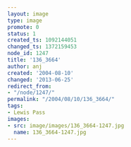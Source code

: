 ```yaml
---
layout: image
type: image
promote: 0
status: 1
created_ts: 1092144051
changed_ts: 1372159453
node_id: 1247
title: '136_3664'
author: anj
created: '2004-08-10'
changed: '2013-06-25'
redirect_from:
- "/node/1247/"
permalink: "/2004/08/10/136_3664/"
tags:
- Lewis Pass
images:
- src: image/images/136_3664-1247.jpg
  name: 136_3664-1247.jpg
---
```


